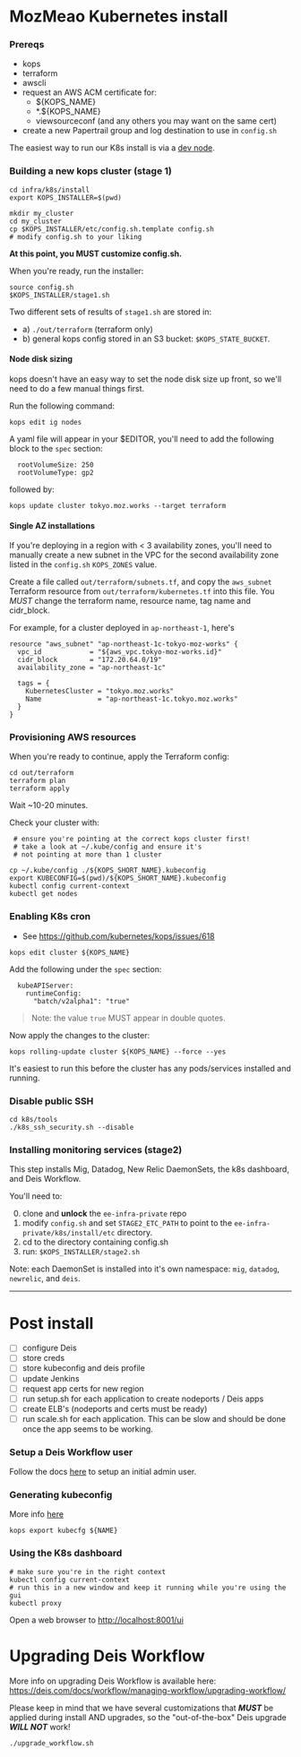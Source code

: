 # MozMeao Kubernetes install

### Prereqs

- kops
- terraform
- awscli
- request an AWS ACM certificate for:
    - ${KOPS_NAME}
    - *.${KOPS_NAME}
    - viewsourceconf (and any others you may want on the same cert)
- create a new Papertrail group and log destination to use in `config.sh`

The easiest way to run our K8s install is via a [dev node](https://github.com/mozmeao/infra/blob/master/k8s/dev_node/README.md).

### Building a new kops cluster (stage 1)

```
cd infra/k8s/install
export KOPS_INSTALLER=$(pwd)

mkdir my_cluster
cd my_cluster
cp $KOPS_INSTALLER/etc/config.sh.template config.sh
# modify config.sh to your liking
```

**At this point, you MUST customize config.sh.**

When you're ready, run the installer:
```
source config.sh
$KOPS_INSTALLER/stage1.sh
```

Two different sets of results of `stage1.sh` are stored in:
 - a) `./out/terraform` (terraform only)
 - b) general kops config stored in an S3 bucket: `$KOPS_STATE_BUCKET`.

#### Node disk sizing

kops doesn't have an easy way to set the node disk size up front, so we'll need to do a few manual things first.

Run the following command:

```
kops edit ig nodes
```

A yaml file will appear in your $EDITOR, you'll need to add the following block to the `spec` section:

```
  rootVolumeSize: 250
  rootVolumeType: gp2
```

followed by:

```
kops update cluster tokyo.moz.works --target terraform
```

#### Single AZ installations

If you're deploying in a region with < 3 availability zones, you'll need to manually create a new subnet in the VPC for the second availability zone listed in the `config.sh` `KOPS_ZONES` value.

Create a file called `out/terraform/subnets.tf`, and copy the `aws_subnet` Terraform resource from `out/terraform/kubernetes.tf` into this file. You *MUST* change the terraform name, resource name, tag name and cidr_block.

For example, for a cluster deployed in `ap-northeast-1`, here's

```
resource "aws_subnet" "ap-northeast-1c-tokyo-moz-works" {
  vpc_id            = "${aws_vpc.tokyo-moz-works.id}"
  cidr_block        = "172.20.64.0/19"
  availability_zone = "ap-northeast-1c"

  tags = {
    KubernetesCluster = "tokyo.moz.works"
    Name              = "ap-northeast-1c.tokyo.moz.works"
  }
}

```

### Provisioning AWS resources

When you're ready to continue, apply the Terraform config:

```
cd out/terraform
terraform plan
terraform apply
```

Wait ~10-20 minutes.

Check your cluster with:

```
 # ensure you're pointing at the correct kops cluster first!
 # take a look at ~/.kube/config and ensure it's
 # not pointing at more than 1 cluster

cp ~/.kube/config ./${KOPS_SHORT_NAME}.kubeconfig
export KUBECONFIG=$(pwd)/${KOPS_SHORT_NAME}.kubeconfig
kubectl config current-context
kubectl get nodes
```


### Enabling K8s cron

- See https://github.com/kubernetes/kops/issues/618

```
kops edit cluster ${KOPS_NAME}
```

Add the following under the `spec` section:

```
  kubeAPIServer:
    runtimeConfig:
      "batch/v2alpha1": "true"
```

> Note: the value `true` MUST appear in double quotes.

Now apply the changes to the cluster:

```
kops rolling-update cluster ${KOPS_NAME} --force --yes
```

It's easiest to run this before the cluster has any pods/services installed and running.

### Disable public SSH

```
cd k8s/tools
./k8s_ssh_security.sh --disable
```


### Installing monitoring services (stage2)

This step installs Mig, Datadog, New Relic DaemonSets, the k8s dashboard, and Deis Workflow.

You'll need to:

0. clone and **unlock** the `ee-infra-private` repo
1. modify `config.sh` and set `STAGE2_ETC_PATH` to point to the `ee-infra-private/k8s/install/etc` directory.
2. cd to the directory containing config.sh
3. run: `$KOPS_INSTALLER/stage2.sh`

Note: each DaemonSet is installed into it's own namespace: `mig`, `datadog`, `newrelic`, and `deis`.

---
# Post install

- [ ] configure Deis
- [ ] store creds
- [ ] store kubeconfig and deis profile
- [ ] update Jenkins
- [ ] request app certs for new region
- [ ] run setup.sh for each application to create nodeports / Deis apps
- [ ] create ELB's (nodeports and certs must be ready)
- [ ] run scale.sh for each application. This can be slow and should be done
once the app seems to be working.

### Setup a Deis Workflow user

Follow the docs [here](https://deis.com/docs/workflow/quickstart/deploy-an-app/) to setup an initial admin user.

### Generating kubeconfig

More info [here](https://github.com/kubernetes/kops/blob/master/docs/tips.md)

```
kops export kubecfg ${NAME}
```

### Using the K8s dashboard

```
# make sure you're in the right context
kubectl config current-context
# run this in a new window and keep it running while you're using the gui
kubectl proxy
```

Open a web browser to [http://localhost:8001/ui](http://localhost:8001/ui)


# Upgrading Deis Workflow

More info on upgrading Deis Workflow is available here:
https://deis.com/docs/workflow/managing-workflow/upgrading-workflow/

Please keep in mind that we have several customizations that ***MUST*** be
applied during install AND upgrades, so the "out-of-the-box" Deis upgrade
***WILL NOT*** work!

```
./upgrade_workflow.sh
```

